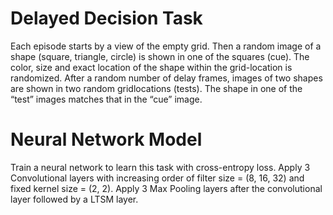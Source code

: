 # Delayed Decision Task
Each episode starts by a view of the empty grid. Then a random image of a shape (square, triangle, circle) is shown in one of the squares (cue). The color, size and exact location of the shape within the grid-location is randomized. After a random number of delay frames, images of two shapes are shown in two random gridlocations (tests). The shape in one of the “test” images matches that in the “cue” image. 

# Neural Network Model
Train a neural network to learn this task with cross-entropy loss. Apply 3 Convolutional layers with increasing order of filter size = (8, 16, 32) and fixed kernel size = (2, 2). Apply 3 Max Pooling layers after the convolutional layer followed by a LTSM layer. 

